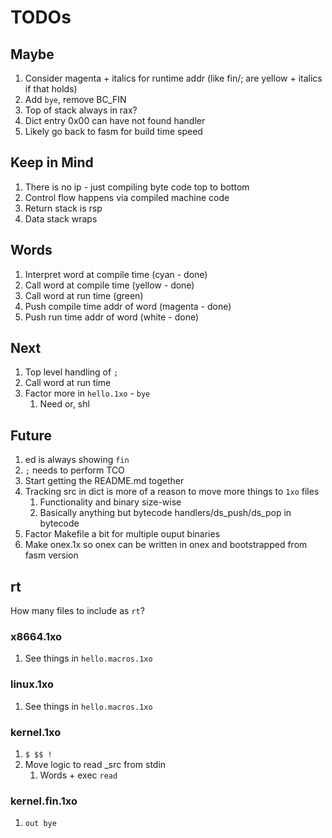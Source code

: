 # TODOs

## Maybe

1. Consider magenta + italics for runtime addr (like fin/; are yellow + italics if that holds)
1. Add `bye`, remove BC_FIN
1. Top of stack always in rax?
1. Dict entry 0x00 can have not found handler
1. Likely go back to fasm for build time speed

## Keep in Mind

1. There is no ip - just compiling byte code top to bottom
1. Control flow happens via compiled machine code
1. Return stack is rsp
1. Data stack wraps

## Words

1. Interpret word at compile time (cyan - done)
1. Call word at compile time (yellow - done)
1. Call word at run time (green)
1. Push compile time addr of word (magenta - done)
1. Push run time addr of word (white - done)

## Next

1. Top level handling of `;`
1. Call word at run time
1. Factor more in `hello.1xo` - `bye`
   1. Need or, shl

## Future

1. ed is always showing `fin`
1. `;` needs to perform TCO
1. Start getting the README.md together
1. Tracking src in dict is more of a reason to move more things to `1xo` files
   1. Functionality and binary size-wise
   1. Basically anything but bytecode handlers/ds_push/ds_pop in bytecode
1. Factor Makefile a bit for multiple ouput binaries
1. Make onex.1x so onex can be written in onex and bootstrapped from fasm version

## rt

How many files to include as `rt`?

### x8664.1xo

1. See things in `hello.macros.1xo`

### linux.1xo

1. See things in `hello.macros.1xo`

### kernel.1xo

1. `$ $$ !`
1. Move logic to read _src from stdin
   1. Words + exec `read`

### kernel.fin.1xo

1. `out bye`
